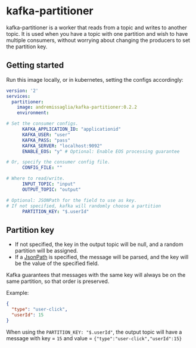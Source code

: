 # kafka-partitioner

kafka-partitioner is a worker that reads from a topic and writes to another topic. 
It is used when you have a topic with one partition and wish to have multiple consumers, without worrying about changing
the producers to set the partition key.


## Getting started
Run this image locally, or in kubernetes, setting the configs accordingly:

```yaml
version: '2'
services:
  partitioner:
    image: andremissaglia/kafka-partitioner:0.2.2
    environment:

# Set the consumer configs.
      KAFKA_APPLICATION_ID: "applicationid"
      KAFKA_USER: "user"
      KAFKA_PASS: "pass"
      KAFKA_SERVER: "localhost:9092"
      ENABLE_EOS: "y" # Optional: Enable EOS processing guarantee

# Or, specify the consumer config file.
      CONFIG_FILE: ""

# Where to read/write.
      INPUT_TOPIC: "input"
      OUTPUT_TOPIC: "output"

# Optional: JSONPath for the field to use as key. 
# If not specified, kafka will randomly choose a partition
      PARTITION_KEY: "$.userId"
```

## Partition key
* If not specified, the key in the output topic will be null, and a random partition will be assigned.
* If a [JsonPath](https://github.com/json-path/JsonPath) is specified, the message will be parsed, and the key will be 
the value of the specified field. 

Kafka guarantees that messages with the same key will always be on the same partition, so that order is preserved. 

Example:

```json
{
  "type": "user-click",
  "userId": 15
}
```

When using the `PARTITION_KEY: "$.userId"`, the output topic will have a message with key = `15` and value = `{"type":"user-click","userId":15}`